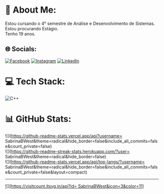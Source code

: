 # 💫 About Me:
Estou cursando o 4° semestre de Análise e Desenvolvimento de Sistemas.<br>Estou procurando Estágio.<br>Tenho 19 anos.<br>


## 🌐 Socials:
[![Facebook](https://img.shields.io/badge/Facebook-%231877F2.svg?logo=Facebook&logoColor=white)](https://facebook.com/https://www.facebook.com/sabrina.b.westfal?mibextid=LQQJ4d) [![Instagram](https://img.shields.io/badge/Instagram-%23E4405F.svg?logo=Instagram&logoColor=white)](https://instagram.com/https://www.instagram.com/sabrina_bwest/?igshid=YmMyMTA2M2Y=) [![LinkedIn](https://img.shields.io/badge/LinkedIn-%230077B5.svg?logo=linkedin&logoColor=white)](https://linkedin.com/in/https://www.linkedin.com/in/sabrina-berger-westfal-8322a8267) 

# 💻 Tech Stack:
![C++](https://img.shields.io/badge/c++-%2300599C.svg?style=for-the-badge&logo=c%2B%2B&logoColor=white)
# 📊 GitHub Stats:
![](https://github-readme-stats.vercel.app/api?username= SabrinaBWest&theme=radical&hide_border=false&include_all_commits=false&count_private=false)<br/>
![](https://github-readme-streak-stats.herokuapp.com/?user= SabrinaBWest&theme=radical&hide_border=false)<br/>
![](https://github-readme-stats.vercel.app/api/top-langs/?username= SabrinaBWest&theme=radical&hide_border=false&include_all_commits=false&count_private=false&layout=compact)

---
[![](https://visitcount.itsvg.in/api?id= SabrinaBWest&icon=3&color=11)](https://visitcount.itsvg.in)

<!-- Proudly created with GPRM ( https://gprm.itsvg.in ) -->
